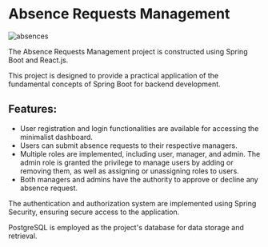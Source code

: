 # Absence Requests Management


![absences](https://github.com/user-attachments/assets/0eed62ae-b090-4ad7-b459-fe088f5c9b55)


The Absence Requests Management project is constructed using Spring Boot and React.js.

This project is designed to provide a practical application of the fundamental concepts of Spring Boot for backend development.

## Features:
- User registration and login functionalities are available for accessing the minimalist dashboard.
- Users can submit absence requests to their respective managers.
- Multiple roles are implemented, including user, manager, and admin. The admin role is granted the privilege to manage users by adding or removing them, as well as assigning or unassigning roles to users.
- Both managers and admins have the authority to approve or decline any absence request.

The authentication and authorization system are implemented using Spring Security, ensuring secure access to the application.

PostgreSQL is employed as the project's database for data storage and retrieval.
